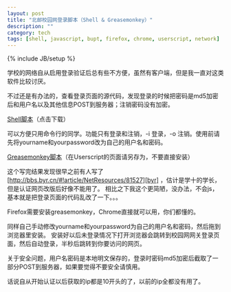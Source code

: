 ```yaml
---
layout: post
title: "北邮校园网登录脚本（Shell & Greasemonkey）"
description: ""
category: tech
tags: [shell, javascript, bupt, firefox, chrome, userscript, network]
---
```

{% include JB/setup %}

学校的网络自从启用登录验证后总有些不方便，虽然有客户端，但是我一直对这类软件比较讨厌。

不过还是有办法的，查看登录页面的源代码，发现登录的时候把密码是md5加密后和用户名以及其他信息POST到服务器；注销密码没有加密。

[Shell脚本][github]（点击下载）

可以方便只用命令行的同学。功能只有登录和注销，-i 登录，-o 注销。使用前请先将yourname和yourpassword改为自己的用户名和密码。

[Greasemonkey脚本][userscript]（在Userscript的页面请另存为，不要直接安装）

这个写完结果发现很早之前有人写了 [http://bbs.byr.cn/#!article/NetResources/81527][byr] ，估计是学十的学长，但是认证网页改版后好像不能用了。 相比之下我这个更简陋，没办法，不会js，基本就是把登录页面的代码乱改了一下。。。

Firefox需要安装greasemonkey，Chrome直接就可以用，你们都懂的。

同样自己手动修改yourname和yourpassword为自己的用户名和密码，然后拖到浏览器里安装。 安装好以后未登录情况下打开浏览器会跳转到校园网网关登录页面，然后自动登录，半秒后跳转到你要访问的网页。

关于安全问题，用户名密码是本地明文保存的，登录时密码md5加密后截取了一部分POST到服务器，如果要觉得不要安全请慎用。

话说自从开始认证以后获取的ip都是10开头的了，以前的ip全都没有用了。

[byr]: http://bbs.byr.cn/#!article/NetResources/81527
[userscript]: http://userscripts.org/scripts/show/127461
[github]: https://github.com/ErnestDu/BUPTNet/raw/master/buptgw
